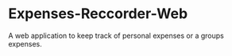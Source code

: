 # Expenses-Reccorder-Web
A web application to keep track of personal expenses or a groups expenses.
